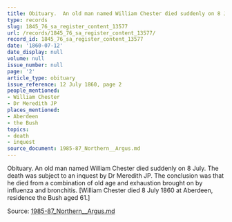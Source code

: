 ```yaml
---
title: Obituary.  An old man named William Chester died suddenly on 8 July.
type: records
slug: 1845_76_sa_register_content_13577
url: /records/1845_76_sa_register_content_13577/
record_id: 1845_76_sa_register_content_13577
date: '1860-07-12'
date_display: null
volume: null
issue_number: null
page: '2'
article_type: obituary
issue_reference: 12 July 1860, page 2
people_mentioned:
- William Chester
- Dr Meredith JP
places_mentioned:
- Aberdeen
- the Bush
topics:
- death
- inquest
source_document: 1985-87_Northern__Argus.md
---
```


Obituary.  An old man named William Chester died suddenly on 8 July.  The death was subject to an inquest by Dr Meredith JP.  The conclusion was that he died from a combination of old age and exhaustion brought on by influenza and bronchitis.  [William Chester died 8 July 1860 at Aberdeen, residence the Bush aged 61.]

Source: [1985-87_Northern__Argus.md](/downloads/markdown/1985-87_Northern__Argus.md)
